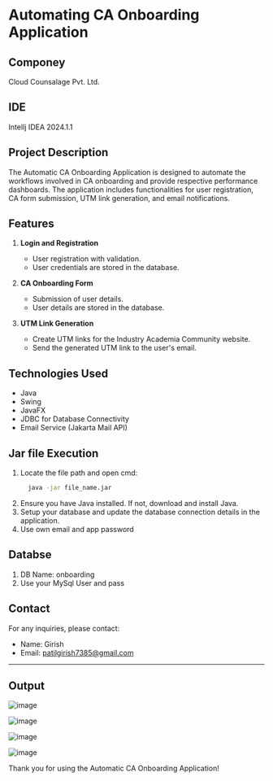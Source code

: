 # Automating CA Onboarding Application

## Componey
Cloud Counsalage Pvt. Ltd.

## IDE
IntelIj IDEA 2024.1.1

## Project Description
The Automatic CA Onboarding Application is designed to automate the workflows involved in CA onboarding and provide respective performance dashboards. The application includes functionalities for user registration, CA form submission, UTM link generation, and email notifications.

## Features
1. **Login and Registration**
   - User registration with validation.
   - User credentials are stored in the database.

2. **CA Onboarding Form**
   - Submission of user details.
   - User details are stored in the database.

3. **UTM Link Generation**
   - Create UTM links for the Industry Academia Community website.
   - Send the generated UTM link to the user's email.

## Technologies Used
- Java
- Swing
- JavaFX
- JDBC for Database Connectivity
- Email Service (Jakarta Mail API)

## Jar file Execution
1. Locate the file path and open cmd:
    ```bash
      java -jar file_name.jar
    ```
2. Ensure you have Java installed. If not, download and install Java.
4. Setup your database and update the database connection details in the application.
5. Use own email and app password

## Databse
1. DB Name: onboarding
2. Use your MySql User and pass   

## Contact
For any inquiries, please contact:
- Name: Girish   
- Email: patilgirish7385@gmail.com

---
## Output
![image](https://github.com/user-attachments/assets/baeda670-84e8-4924-b3a0-afb7765e530b)

![image](https://github.com/user-attachments/assets/ceac5cdd-a9ae-4d98-9893-179d5daf6f14)

![image](https://github.com/user-attachments/assets/9782d9d9-4625-4358-85a1-d490cf266d21)

![image](https://github.com/user-attachments/assets/c9b06eaf-5125-4d2b-97f0-d5bfe50f36dd)

Thank you for using the Automatic CA Onboarding Application!
